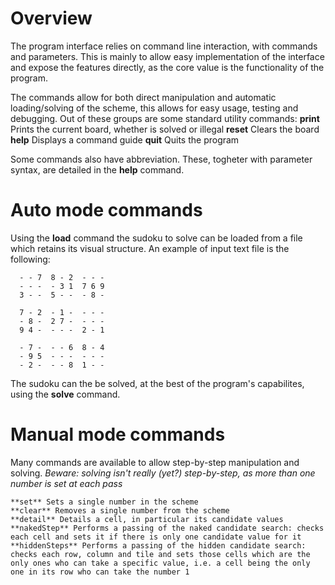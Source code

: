# Overview

The program interface relies on command line interaction, with commands and parameters.
This is mainly to allow easy implementation of the interface and expose the features directly, as the core value is the functionality of the program.

The commands allow for both direct manipulation and automatic loading/solving of the scheme, this allows for easy usage, testing and debugging.
Out of these groups are some standard utility commands:
	**print** Prints the current board, whether is solved or illegal
	**reset** Clears the board
	**help** Displays a command guide
	**quit** Quits the program

Some commands also have abbreviation. These, togheter with parameter syntax, are detailed in the **help** command.

# Auto mode commands

Using the **load** command the sudoku to solve can be loaded from a file which retains its visual structure. An example of input text file is the following:

	  - - 7  8 - 2  - - -
	  - - -  - 3 1  7 6 9
	  3 - -  5 - -  - 8 -
	 
	  7 - 2  - 1 -  - - -
	  - 8 -  2 7 -  - - -
	  9 4 -  - - -  2 - 1

	  - 7 -  - - 6  8 - 4
 	  - 9 5  - - -  - - -
 	  - 2 -  - - 8  1 - -

The sudoku can the be solved, at the best of the program's capabilites, using the **solve** command.

# Manual mode commands

Many commands are available to allow step-by-step manipulation and solving. 
*Beware: solving isn't really (yet?) step-by-step, as more than one number is set at each pass*

	**set** Sets a single number in the scheme
	**clear** Removes a single number from the scheme
	**detail** Details a cell, in particular its candidate values
	**nakedStep** Performs a passing of the naked candidate search: checks each cell and sets it if there is only one candidate value for it
	**hiddenSteps** Performs a passing of the hidden candidate search: checks each row, column and tile and sets those cells which are the only ones who can take a specific value, i.e. a cell being the only one in its row who can take the number 1
